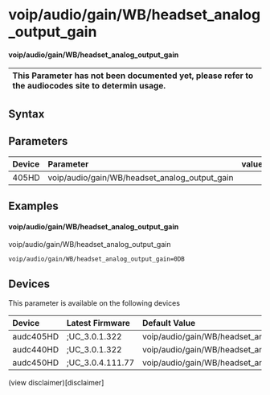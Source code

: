 ﻿---
description: voip/audio/gain/WB/headset_analog_output_gain
search: false
---

# voip/audio/gain/WB/headset_analog_output_gain

#### voip/audio/gain/WB/headset_analog_output_gain


| This Parameter has not been documented yet, please refer to the audiocodes site to determin usage.  | 
| :--- |

## Syntax

## Parameters
|Device|Parameter|value|Description|
|:---|:---|:---|:---|
| 405HD | voip/audio/gain/WB/headset_analog_output_gain |  |  |

## Examples
#### voip/audio/gain/WB/headset_analog_output_gain

voip/audio/gain/WB/headset_analog_output_gain

```
voip/audio/gain/WB/headset_analog_output_gain=0DB
```

## Devices
This parameter is available on the following devices

| Device | Latest Firmware | Default Value |
|:---|:---|:---|
| audc405HD | ;UC_3.0.1.322 | voip/audio/gain/WB/headset_analog_output_gain=0DB 
| audc440HD | ;UC_3.0.1.322 | voip/audio/gain/WB/headset_analog_output_gain=0DB 
| audc450HD | ;UC_3.0.4.111.77 | voip/audio/gain/WB/headset_analog_output_gain=0DB 

(view disclaimer)[disclaimer]
